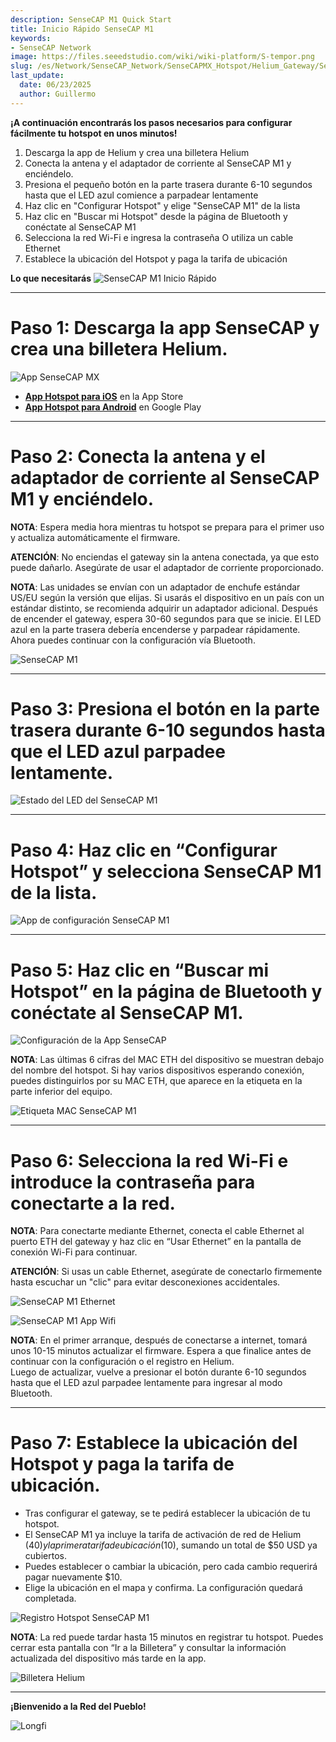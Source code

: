 ```yaml
---
description: SenseCAP M1 Quick Start
title: Inicio Rápido SenseCAP M1
keywords:
- SenseCAP Network
image: https://files.seeedstudio.com/wiki/wiki-platform/S-tempor.png
slug: /es/Network/SenseCAP_Network/SenseCAPMX_Hotspot/Helium_Gateway/SenseCAP_M1/SenseCAP_M1_Quick_Start
last_update:
  date: 06/23/2025
  author: Guillermo
---
```


**¡A continuación encontrarás los pasos necesarios para configurar fácilmente tu hotspot en unos minutos!**

1. Descarga la app de Helium y crea una billetera Helium
2. Conecta la antena y el adaptador de corriente al SenseCAP M1 y enciéndelo.
3. Presiona el pequeño botón en la parte trasera durante 6-10 segundos hasta que el LED azul comience a parpadear lentamente
4. Haz clic en "Configurar Hotspot" y elige "SenseCAP M1" de la lista
5. Haz clic en "Buscar mi Hotspot" desde la página de Bluetooth y conéctate al SenseCAP M1
6. Selecciona la red Wi-Fi e ingresa la contraseña O utiliza un cable Ethernet
7. Establece la ubicación del Hotspot y paga la tarifa de ubicación

**Lo que necesitarás**
![SenseCAP M1 Inicio Rápido](https://www.sensecapmx.com/wp-content/uploads/2022/06/what-youll-need.webp)

* * *

**Paso 1: Descarga la app SenseCAP y crea una billetera Helium.**
================================================================

![App SenseCAP MX](https://www.sensecapmx.com/wp-content/uploads/2022/06/sensecapmx-app.png)

* [**App Hotspot para iOS**](https://apps.apple.com/us/app/sensecap-hotspot/id1600051150) en la App Store
* [**App Hotspot para Android**](https://play.google.com/store/apps/details?id=com.sensecapmx.hotspot) en Google Play

* * *

**Paso 2: Conecta la antena y el adaptador de corriente al SenseCAP M1 y enciéndelo.**
======================================================================================

**NOTA**: Espera media hora mientras tu hotspot se prepara para el primer uso y actualiza automáticamente el firmware.

**ATENCIÓN**: No enciendas el gateway sin la antena conectada, ya que esto puede dañarlo. Asegúrate de usar el adaptador de corriente proporcionado.

**NOTA**: Las unidades se envían con un adaptador de enchufe estándar US/EU según la versión que elijas. Si usarás el dispositivo en un país con un estándar distinto, se recomienda adquirir un adaptador adicional. Después de encender el gateway, espera 30-60 segundos para que se inicie. El LED azul en la parte trasera debería encenderse y parpadear rápidamente. Ahora puedes continuar con la configuración vía Bluetooth.

![SenseCAP M1](https://www.sensecapmx.com/wp-content/uploads/2022/06/hotspot-1.webp)

* * *

**Paso 3: Presiona el botón en la parte trasera durante 6-10 segundos hasta que el LED azul parpadee lentamente.**
===============================================================================================================

![Estado del LED del SenseCAP M1](https://www.sensecapmx.com/wp-content/uploads/2022/06/LED-status-1.webp)

* * *

**Paso 4: Haz clic en “Configurar Hotspot” y selecciona SenseCAP M1 de la lista.**
==================================================================================

![App de configuración SenseCAP M1](https://www.sensecapmx.com/wp-content/uploads/2022/06/helium-app-sensecap-m1.png)

* * *

**Paso 5: Haz clic en “Buscar mi Hotspot” en la página de Bluetooth y conéctate al SenseCAP M1.**
================================================================================================

![Configuración de la App SenseCAP](https://www.sensecapmx.com/wp-content/uploads/2022/06/app-steps.png)

**NOTA**: Las últimas 6 cifras del MAC ETH del dispositivo se muestran debajo del nombre del hotspot. Si hay varios dispositivos esperando conexión, puedes distinguirlos por su MAC ETH, que aparece en la etiqueta en la parte inferior del equipo.

![Etiqueta MAC SenseCAP M1](https://www.sensecapmx.com/wp-content/uploads/2022/06/sensecap-m1-mac-labels.webp)

* * *

**Paso 6: Selecciona la red Wi-Fi e introduce la contraseña para conectarte a la red.**
======================================================================================

**NOTA**: Para conectarte mediante Ethernet, conecta el cable Ethernet al puerto ETH del gateway y haz clic en “Usar Ethernet” en la pantalla de conexión Wi-Fi para continuar.

**ATENCIÓN**: Si usas un cable Ethernet, asegúrate de conectarlo firmemente hasta escuchar un "clic" para evitar desconexiones accidentales.

![SenseCAP M1 Ethernet](https://www.sensecapmx.com/wp-content/uploads/2022/06/sensecap-m1-ethernet.webp)

![SenseCAP M1 App Wifi](https://www.sensecapmx.com/wp-content/uploads/2022/06/helium-app-wifi-eth.png)

**NOTA**: En el primer arranque, después de conectarse a internet, tomará unos 10-15 minutos actualizar el firmware. Espera a que finalice antes de continuar con la configuración o el registro en Helium.  
Luego de actualizar, vuelve a presionar el botón durante 6-10 segundos hasta que el LED azul parpadee lentamente para ingresar al modo Bluetooth.

* * *

**Paso 7: Establece la ubicación del Hotspot y paga la tarifa de ubicación.**
============================================================================

* Tras configurar el gateway, se te pedirá establecer la ubicación de tu hotspot.
* El SenseCAP M1 ya incluye la tarifa de activación de red de Helium ($40) y la primera tarifa de ubicación ($10), sumando un total de $50 USD ya cubiertos.
* Puedes establecer o cambiar la ubicación, pero cada cambio requerirá pagar nuevamente $10.
* Elige la ubicación en el mapa y confirma. La configuración quedará completada.

![Registro Hotspot SenseCAP M1](https://www.sensecapmx.com/wp-content/uploads/2022/06/register-hotspot.png)

**NOTA**: La red puede tardar hasta 15 minutos en registrar tu hotspot. Puedes cerrar esta pantalla con “Ir a la Billetera” y consultar la información actualizada del dispositivo más tarde en la app.

![Billetera Helium](https://www.sensecapmx.com/wp-content/uploads/2022/06/helium-wallet.png)

* * *

**¡Bienvenido a la Red del Pueblo!**

![Longfi](https://www.sensecapmx.com/wp-content/uploads/2022/06/longfi.webp)